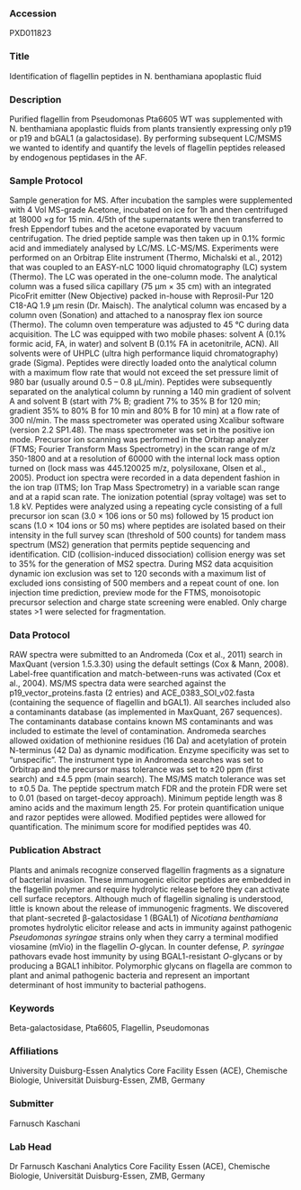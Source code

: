 ### Accession
PXD011823

### Title
Identification of flagellin peptides in N. benthamiana apoplastic fluid

### Description
Purified flagellin from Pseudomonas Pta6605 WT was supplemented with N. benthamiana apoplastic fluids from plants transiently expressing only p19 or p19 and bGAL1 (a galactosidase). By performing subsequent LC/MSMS we wanted to identify and quantify the levels of flagellin peptides released by endogenous peptidases in the AF.

### Sample Protocol
Sample generation for MS. After incubation the samples were supplemented with 4 Vol MS-grade Acetone, incubated on ice for 1h and then centrifuged at 18000 ×g for 15 min. 4/5th of the supernatants were then transferred to fresh Eppendorf tubes and the acetone evaporated by vacuum centrifugation. The dried peptide sample was then taken up in 0.1% formic acid and immediately analysed by LC/MS.  LC-MS/MS. Experiments were performed on an Orbitrap Elite instrument (Thermo, Michalski et al., 2012) that was coupled to an EASY-nLC 1000 liquid chromatography (LC) system (Thermo). The LC was operated in the one-column mode. The analytical column was a fused silica capillary (75 µm × 35 cm) with an integrated PicoFrit emitter (New Objective) packed in-house with Reprosil-Pur 120 C18-AQ 1.9 µm resin (Dr. Maisch). The analytical column was encased by a column oven (Sonation) and attached to a nanospray flex ion source (Thermo). The column oven temperature was adjusted to 45 °C during data acquisition. The LC was equipped with two mobile phases: solvent A (0.1% formic acid, FA, in water) and solvent B (0.1% FA in acetonitrile, ACN). All solvents were of UHPLC (ultra high performance liquid chromatography) grade (Sigma). Peptides were directly loaded onto the analytical column with a maximum flow rate that would not exceed the set pressure limit of 980 bar (usually around 0.5 – 0.8 µL/min). Peptides were subsequently separated on the analytical column by running a 140 min gradient of solvent A and solvent B (start with 7% B; gradient 7% to 35% B for 120 min; gradient 35% to 80% B for 10 min and 80% B for 10 min) at a flow rate of 300 nl/min. The mass spectrometer was operated using Xcalibur software (version 2.2 SP1.48). The mass spectrometer was set in the positive ion mode. Precursor ion scanning was performed in the Orbitrap analyzer (FTMS; Fourier Transform Mass Spectrometry) in the scan range of m/z 350-1800 and at a resolution of 60000 with the internal lock mass option turned on (lock mass was 445.120025 m/z, polysiloxane, Olsen et al., 2005). Product ion spectra were recorded in a data dependent fashion in the ion trap (ITMS; Ion Trap Mass Spectrometry) in a variable scan range and at a rapid scan rate. The ionization potential (spray voltage) was set to 1.8 kV. Peptides were analyzed using a repeating cycle consisting of a full precursor ion scan (3.0 × 106 ions or 50 ms) followed by 15 product ion scans (1.0 × 104 ions or 50 ms) where peptides are isolated based on their intensity in the full survey scan (threshold of 500 counts) for tandem mass spectrum (MS2) generation that permits peptide sequencing and identification. CID (collision-induced dissociation) collision energy was set to 35% for the generation of MS2 spectra. During MS2 data acquisition dynamic ion exclusion was set to 120 seconds with a maximum list of excluded ions consisting of 500 members and a repeat count of one. Ion injection time prediction, preview mode for the FTMS, monoisotopic precursor selection and charge state screening were enabled. Only charge states >1 were selected for fragmentation.

### Data Protocol
RAW spectra were submitted to an Andromeda (Cox et al., 2011) search in MaxQuant (version 1.5.3.30) using the default settings (Cox & Mann, 2008). Label-free quantification and match-between-runs was activated (Cox et al., 2004). MS/MS spectra data were searched against the p19_vector_proteins.fasta (2 entries) and ACE_0383_SOI_v02.fasta (containing the sequence of flagellin and bGAL1). All searches included also a contaminants database (as implemented in MaxQuant, 267 sequences). The contaminants database contains known MS contaminants and was included to estimate the level of contamination. Andromeda searches allowed oxidation of methionine residues (16 Da) and acetylation of protein N-terminus (42 Da) as dynamic modification. Enzyme specificity was set to “unspecific”. The instrument type in Andromeda searches was set to Orbitrap and the precursor mass tolerance was set to ±20 ppm (first search) and ±4.5 ppm (main search). The MS/MS match tolerance was set to ±0.5 Da. The peptide spectrum match FDR and the protein FDR were set to 0.01 (based on target-decoy approach). Minimum peptide length was 8 amino acids and the maximum length 25. For protein quantification unique and razor peptides were allowed. Modified peptides were allowed for quantification. The minimum score for modified peptides was 40.

### Publication Abstract
Plants and animals recognize conserved flagellin fragments as a signature of bacterial invasion. These immunogenic elicitor peptides are embedded in the flagellin polymer and require hydrolytic release before they can activate cell surface receptors. Although much of flagellin signaling is understood, little is known about the release of immunogenic fragments. We discovered that plant-secreted &#x3b2;-galactosidase 1 (BGAL1) of <i>Nicotiana benthamiana</i> promotes hydrolytic elicitor release and acts in immunity against pathogenic <i>Pseudomonas syringae</i> strains only when they carry a terminal modified viosamine (mVio) in the flagellin <i>O</i>-glycan. In counter defense, <i>P. syringae</i> pathovars evade host immunity by using BGAL1-resistant <i>O</i>-glycans or by producing a BGAL1 inhibitor. Polymorphic glycans on flagella are common to plant and animal pathogenic bacteria and represent an important determinant of host immunity to bacterial pathogens.

### Keywords
Beta-galactosidase, Pta6605, Flagellin, Pseudomonas

### Affiliations
University Duisburg-Essen
Analytics Core Facility Essen (ACE), Chemische Biologie, Universität Duisburg-Essen, ZMB, Germany

### Submitter
Farnusch Kaschani

### Lab Head
Dr Farnusch Kaschani
Analytics Core Facility Essen (ACE), Chemische Biologie, Universität Duisburg-Essen, ZMB, Germany


